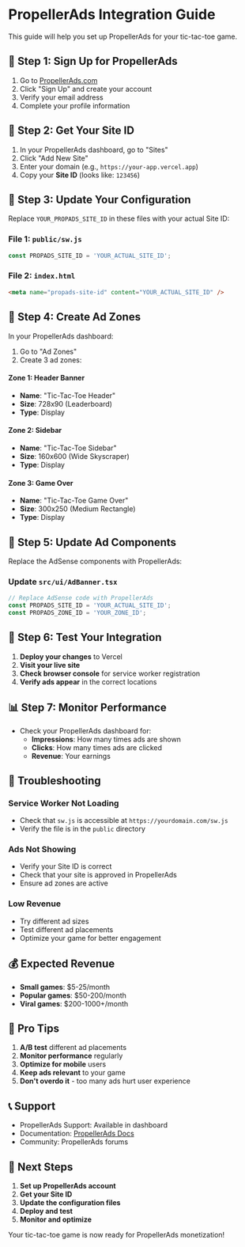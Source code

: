 # PropellerAds Integration Guide

This guide will help you set up PropellerAds for your tic-tac-toe game.

## 🚀 **Step 1: Sign Up for PropellerAds**

1. Go to [PropellerAds.com](https://propellerads.com)
2. Click "Sign Up" and create your account
3. Verify your email address
4. Complete your profile information

## 🔧 **Step 2: Get Your Site ID**

1. In your PropellerAds dashboard, go to "Sites"
2. Click "Add New Site"
3. Enter your domain (e.g., `https://your-app.vercel.app`)
4. Copy your **Site ID** (looks like: `123456`)

## 📝 **Step 3: Update Your Configuration**

Replace `YOUR_PROPADS_SITE_ID` in these files with your actual Site ID:

### **File 1: `public/sw.js`**
```javascript
const PROPADS_SITE_ID = 'YOUR_ACTUAL_SITE_ID';
```

### **File 2: `index.html`**
```html
<meta name="propads-site-id" content="YOUR_ACTUAL_SITE_ID" />
```

## 🎯 **Step 4: Create Ad Zones**

In your PropellerAds dashboard:

1. Go to "Ad Zones"
2. Create 3 ad zones:

#### **Zone 1: Header Banner**
- **Name**: "Tic-Tac-Toe Header"
- **Size**: 728x90 (Leaderboard)
- **Type**: Display

#### **Zone 2: Sidebar**
- **Name**: "Tic-Tac-Toe Sidebar"
- **Size**: 160x600 (Wide Skyscraper)
- **Type**: Display

#### **Zone 3: Game Over**
- **Name**: "Tic-Tac-Toe Game Over"
- **Size**: 300x250 (Medium Rectangle)
- **Type**: Display

## 🔄 **Step 5: Update Ad Components**

Replace the AdSense components with PropellerAds:

### **Update `src/ui/AdBanner.tsx`**
```typescript
// Replace AdSense code with PropellerAds
const PROPADS_SITE_ID = 'YOUR_ACTUAL_SITE_ID';
const PROPADS_ZONE_ID = 'YOUR_ZONE_ID';
```

## 🧪 **Step 6: Test Your Integration**

1. **Deploy your changes** to Vercel
2. **Visit your live site**
3. **Check browser console** for service worker registration
4. **Verify ads appear** in the correct locations

## 📊 **Step 7: Monitor Performance**

- Check your PropellerAds dashboard for:
  - **Impressions**: How many times ads are shown
  - **Clicks**: How many times ads are clicked
  - **Revenue**: Your earnings

## 🚨 **Troubleshooting**

### **Service Worker Not Loading**
- Check that `sw.js` is accessible at `https://yourdomain.com/sw.js`
- Verify the file is in the `public` directory

### **Ads Not Showing**
- Verify your Site ID is correct
- Check that your site is approved in PropellerAds
- Ensure ad zones are active

### **Low Revenue**
- Try different ad sizes
- Test different ad placements
- Optimize your game for better engagement

## 💰 **Expected Revenue**

- **Small games**: $5-25/month
- **Popular games**: $50-200/month
- **Viral games**: $200-1000+/month

## 🎯 **Pro Tips**

1. **A/B test** different ad placements
2. **Monitor performance** regularly
3. **Optimize for mobile** users
4. **Keep ads relevant** to your game
5. **Don't overdo it** - too many ads hurt user experience

## 📞 **Support**

- PropellerAds Support: Available in dashboard
- Documentation: [PropellerAds Docs](https://propellerads.com/docs)
- Community: PropellerAds forums

## 🔄 **Next Steps**

1. **Set up PropellerAds account**
2. **Get your Site ID**
3. **Update the configuration files**
4. **Deploy and test**
5. **Monitor and optimize**

Your tic-tac-toe game is now ready for PropellerAds monetization!
